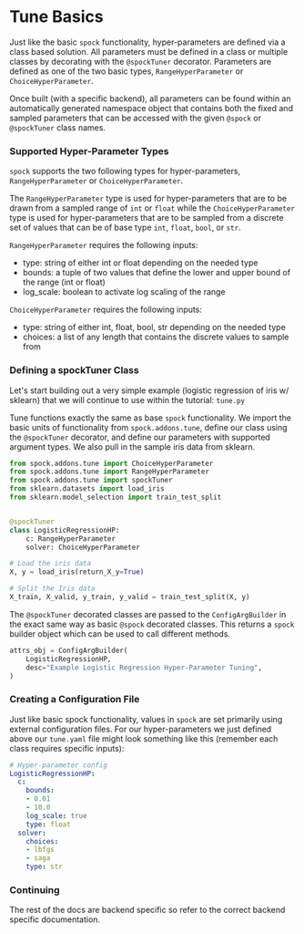 # Tune Basics

Just like the basic `spock` functionality, hyper-parameters are defined via a class based solution. All parameters 
must be defined in a class or multiple classes by decorating with the `@spockTuner` decorator. Parameters are defined 
as one of the two basic types, `RangeHyperParameter` or `ChoiceHyperParameter`. 

Once built (with a specific backend), all parameters can be found within an automatically generated namespace 
object that contains both the fixed and sampled parameters that can be accessed with the given `@spock` or 
`@spockTuner` class names.

### Supported Hyper-Parameter Types
`spock` supports the two following types for hyper-parameters, `RangeHyperParameter` or `ChoiceHyperParameter`.

The `RangeHyperParameter` type is used for hyper-parameters that are to be drawn from a sampled range of `int` or 
`float` while the `ChoiceHyperParameter` type is used for hyper-parameters that are to be sampled from a discrete set 
of values that can be of base type `int`, `float`, `bool`, or `str`.

`RangeHyperParameter` requires the following inputs:

- type: string of either int or float depending on the needed type
- bounds: a tuple of two values that define the lower and upper bound of the range (int or float)
- log_scale: boolean to activate log scaling of the range

`ChoiceHyperParameter` requires the following inputs:

- type: string of either int, float, bool, str depending on the needed type
- choices: a list of any length that contains the discrete values to sample from

### Defining a spockTuner Class

Let's start building out a very simple example (logistic regression of iris w/ sklearn) that we will continue to use 
within the tutorial: `tune.py`

Tune functions exactly the same as base `spock` functionality. We import the basic units of functionality 
from `spock.addons.tune`, define our class using the `@spockTuner` decorator, and define our parameters with 
supported argument types. We also pull in the sample iris data from sklearn.

```python
from spock.addons.tune import ChoiceHyperParameter
from spock.addons.tune import RangeHyperParameter
from spock.addons.tune import spockTuner
from sklearn.datasets import load_iris
from sklearn.model_selection import train_test_split


@spockTuner
class LogisticRegressionHP:
    c: RangeHyperParameter
    solver: ChoiceHyperParameter

# Load the iris data
X, y = load_iris(return_X_y=True)

# Split the Iris data
X_train, X_valid, y_train, y_valid = train_test_split(X, y)

```

The `@spockTuner` decorated classes are passed to the `ConfigArgBuilder` in the exact same way as basic `@spock` 
decorated classes. This returns a `spock` builder object which can be used to call different methods.

```python
attrs_obj = ConfigArgBuilder(
    LogisticRegressionHP,
    desc="Example Logistic Regression Hyper-Parameter Tuning",
)
```


### Creating a Configuration File

Just like basic spock functionality, values in `spock` are set primarily using external configuration files. For our
hyper-parameters we just defined above our `tune.yaml` file might look something like this (remember each class requires
specific inputs):

```yaml
# Hyper-parameter config
LogisticRegressionHP:
  c:
    bounds:
    - 0.01
    - 10.0
    log_scale: true
    type: float
  solver:
    choices:
    - lbfgs
    - saga
    type: str
```


### Continuing

The rest of the docs are backend specific so refer to the correct backend specific documentation.